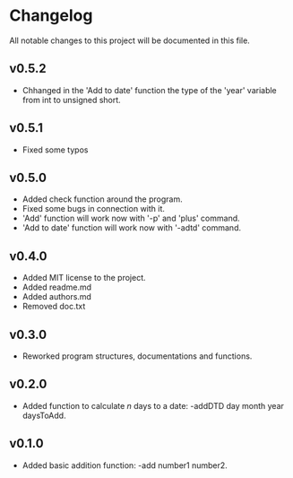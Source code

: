 # Changelog
All notable changes to this project will be documented in this file.

## v0.5.2
- Chhanged in the 'Add to date' function the type of the 'year' variable from 
  int to unsigned short.


## v0.5.1
- Fixed some typos

## v0.5.0
- Added check function around the program.
- Fixed some bugs in connection with it.
- 'Add' function will work now with '-p' and 'plus' command.
- 'Add to date' function will work now with '-adtd' command.

## v0.4.0
- Added MIT license to the project.
- Added readme.md
- Added authors.md
- Removed doc.txt

## v0.3.0
- Reworked program structures, documentations and functions.

## v0.2.0
- Added function to calculate _n_ days to a date: -addDTD day month year daysToAdd.

## v0.1.0
- Added basic addition function: -add number1 number2.
